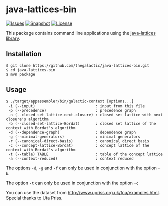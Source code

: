 java-lattices-bin
=================

[![Issues](https://img.shields.io/github/issues-raw/thegalactic/java-lattices-bin.svg)](https://github.com/thegalactic/java-lattices-bin/issues)
[![Snapshot](http://img.shields.io/badge/snapshot-v2.0.0-orange.svg)](https://github.com/thegalactic/java-lattices-bin)
[![License](http://img.shields.io/badge/license-CeCILL--B-blue.svg)](http://www.cecill.info/licences/Licence_CeCILL-B_V1-en.html)

This package contains command line applications using the [java-lattices library](https://github.com/thegalactic/java-lattices).

Installation
------------

~~~
$ git clone https://github.com/thegalactic/java-lattices-bin.git
$ cd java-lattices-bin
$ mvn package
~~~

Usage
-----

~~~
$ ./target/appassembler/bin/galactic-context [options...]
 -i (--input)                           : input from this file
 -p (--precedence)                      : precedence graph
 -n (--closed-set-lattice-next-closure) : closed set lattice with next closure's algorithm
 -b (--closed-set-lattice-Bordat)       : closed set lattice of the context with Bordat's algorithm
 -d (--dependence-graph)                : dependence graph
 -g (--minimal-generators)              : minimal generators
 -r (--canonical-direct-basis)          : canonical direct basis
 -c (--concept-lattice-Bordat)          : concept lattice of the context with Bordat's algorithm
 -t (--table) TABLE                     : table of the concept lattice
 -a (--context-reduced)                 : context reduced
~~~

The options `-d`, `-g` and `-f` can only be used in conjunction with the option `-b`.

The option `-t` can only be used in conjunction with the option `-c`

You can use the dataset from http://www.upriss.org.uk/fca/examples.html. Special thanks to Uta Priss.

